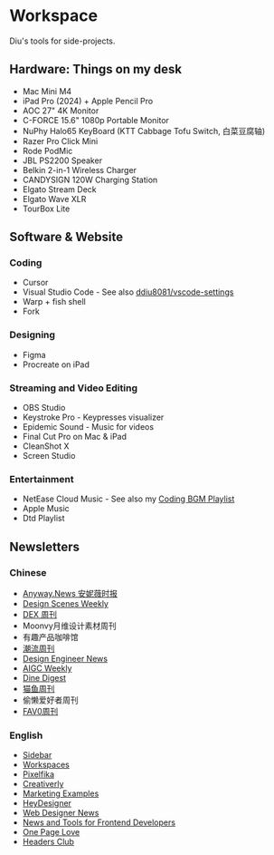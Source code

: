 # Workspace

Diu's tools for side-projects.

## Hardware: Things on my desk

- Mac Mini M4
- iPad Pro (2024) + Apple Pencil Pro
- AOC 27" 4K Monitor
- C-FORCE 15.6" 1080p Portable Monitor
- NuPhy Halo65 KeyBoard (KTT Cabbage Tofu Switch, 白菜豆腐轴)
- Razer Pro Click Mini
- Rode PodMic
- JBL PS2200 Speaker
- Belkin 2-in-1 Wireless Charger
- CANDYSIGN 120W Charging Station
- Elgato Stream Deck
- Elgato Wave XLR
- TourBox Lite

## Software & Website

### Coding

- Cursor
- Visual Studio Code - See also [ddiu8081/vscode-settings](https://github.com/ddiu8081/vscode-settings)
- Warp + fish shell
- Fork

### Designing

- Figma
- Procreate on iPad

### Streaming and Video Editing

- OBS Studio
- Keystroke Pro - Keypresses visualizer
- Epidemic Sound - Music for videos
- Final Cut Pro on Mac & iPad
- CleanShot X
- Screen Studio

### Entertainment

- NetEase Cloud Music - See also my [Coding BGM Playlist](https://ddiu.io/playlist)
- Apple Music
- Dtd Playlist

## Newsletters

### Chinese

- [Anyway.News 安妮薇时报](https://anyway.fm/news/)
- [Design Scenes Weekly](https://fenx.work/)
- [DEX 周刊](https://quaily.com/dingyi)
- Moonvy月维设计素材周刊
- 有趣产品咖啡馆
- [潮流周刊](https://weekly.tw93.fun/)
- [Design Engineer News](https://dingyi.beehiiv.com/)
- [AIGC Weekly](https://quail.ink/op7418/)
- [Dine Digest](https://digest.dinehq.com/)
- [猫鱼周刊](https://quaily.com/ameow)
- 偷懒爱好者周刊
- [FAV0周刊](https://fav0.com/)

### English
  
- [Sidebar](https://sidebar.io/)
- [Workspaces](https://www.workspaces.xyz/)
- [Pixelfika](https://pixelfika.com/)
- [Creativerly](https://creativerly.com/)
- [Marketing Examples](https://marketingexamples.com/)
- [HeyDesigner](https://heydesigner.com/)
- [Web Designer News](https://webdesignernews.com/)
- [News and Tools for Frontend Developers](https://frontenddogma.com/)
- [One Page Love](https://onepagelove.com/)
- [Headers Club](https://headers.club/)
